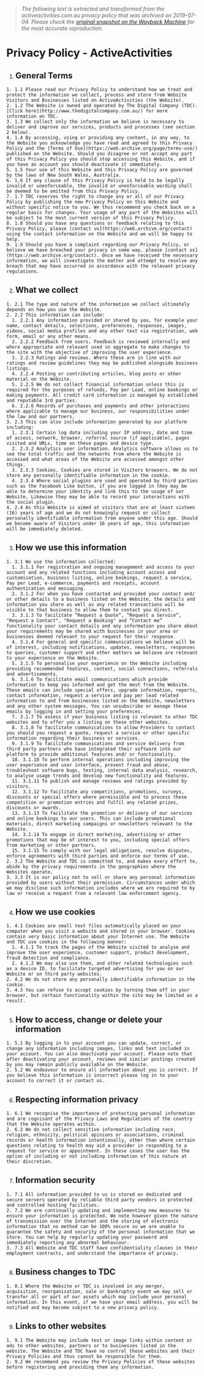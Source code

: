 > *The following text is extracted and transformed from the activeactivities.com.au privacy policy that was archived on 2019-07-04. Please check the [original snapshot on the Wayback Machine](https://web.archive.org/web/20190704052532id_/https%3A//www.activeactivities.com.au/page/privacy-policy) for the most accurate reproduction.*

# Privacy Policy - ActiveActivities

  1. ## General Terms

    1. 1.1 Please read our Privacy Policy to understand how we treat and protect the information we collect, process and store from Website Visitors and Businesses listed on ActiveActivities (the Website). 
    2. 1.2 The Website is owned and operated by The Digital Company (TDC). [Click here](http://www.thedigitalcompany.com.au/) for more information on TDC.
    3. 1.3 We collect only the information we believe is necessary to deliver and improve our services, products and processes (see section 2 below).
    4. 1.4 By accessing, using or providing any content, in any way, to the Website you acknowledge you have read and agreed to this Privacy Policy and the [Terms of Use](https://web.archive.org/page/terms-use/) published on the Website. Should you disagree or not accept any part of this Privacy Policy you should stop accessing this Website, and if you have an account you should deactivate it immediately.
    5. 1.5 Your use of this Website and this Privacy Policy are governed by the laws of New South Wales, Australia.
    6. 1.6 If any clause of this Privacy Policy is held to be legally invalid or unenforceable, the invalid or unenforceable wording shall be deemed to be omitted from this Privacy Policy.
    7. 1.7 TDC reserves the right to change any or all of our Privacy Policy by publishing the new Privacy Policy on this Website and without specific notice to you. We thus recommend you check back on a regular basis for changes. Your usage of any part of the Websites will be subject to the most current version of this Privacy Policy.
    8. 1.8 Should you have any questions or feedback relating to this Privacy Policy, please [contact us](https://web.archive.org/contact) using the contact information on the Website and we will be happy to help.
    9. 1.9 Should you have a complaint regarding our Privacy Policy, or believe we have breached your privacy in some way, please [contact us](https://web.archive.org/contact). Once we have received the necessary information, we will investigate the matter and attempt to resolve any breach that may have occurred in accordance with the relevant privacy regulations.
  2. ## What we collect

    1. 2.1 The type and nature of the information we collect ultimately depends on how you use the Website.
    2. 2.2 This information can include: 
      1. 2.2.1 Any information provided or shared by you, for example your name, contact details, selections, preferences, responses, images, videos, social media profiles and any other text via registration, web form, email or any other means.
      2. 2.2.2 Feedback from users. Feedback is reviewed internally and where appropriate and relevant used in aggregate to make changes to the site with the objective of improving the user experience.
      3. 2.2.3 Ratings and reviews. Where these are in line with our ratings and review guidelines they may be published alongside business listings.
      4. 2.2.4 Posting or contributing articles, blog posts or other material on the Website.
      5. 2.2.5 We do not collect financial information unless this is required for the purposes of refunds, Pay per Lead, online bookings or making payments. All credit card information is managed by established and reputable 3rd parties.
      6. 2.2.6 Records of purchases and payments and other interactions where applicable to manage our business, our responsibilities under the law and our partners.
    3. 2.3 This can also include information generated by our platform including: 
      1. 2.3.1 Certain log data including your IP address, date and time of access, network, browser, referral source (if applicable), pages visited and URLs, time on these pages and device type.
      2. 2.3.2 Analytics user information. Analytics software allows us to see the total traffic and the networks from where the Website is accessed and what areas of the Website are accessed amongst other things.
      3. 2.3.3 Cookies. Cookies are stored in Visitors browsers. We do not store any personally identifiable information in the cookie.
      4. 2.3.4 Where social plugins are used and operated by third parties such as the Facebook Like button, if you are logged in they may be able to determine your identity and link this to the usage of our Website. Likewise they may be able to record your interactions with the social plugin.
    4. 2.4 As this Website is aimed at visitors that are at least sixteen (16) years of age and we do not knowingly request or collect personally identifiable information from anyone under this age. Should we become aware of Visitors under 16 years of age, this information will be immediately deleted.
  3. ## How we use this information

    1. 3.1 We use the information collected: 
      1. 3.1.1 For registration and ongoing management and access to your account and any related functions including account access and customisation, business listing, online bookings, request a service, Pay per Lead, e-commerce, payments and receipts, account authentication and messaging.
      2. 3.1.2 For when you have contacted and provided your contact and/ or other details to a business listed on the Website, the details and information you share as well as any related transactions will be visible to that business to allow them to contact you direct.
      3. 3.1.3 To facilitate “Request a Quote”, “Request a Service”, "Request a Contact", "Request a Booking" and “Contact me” functionality your contact details and any information you share about your requirements may be shared with businesses in your area or businesses deemed relevant to your request for their response.
      4. 3.1.4 For general and specific communications we believe will be of interest, including notifications, updates, newsletters, responses to queries, customer support and other matters we believe are relevant to your experience on the Website.
      5. 3.1.5 To personalise your experience on the Website including providing recommended features, content, social connections, referrals and advertisements. 
      6. 3.1.6 To facilitate email communications which provide information to keep you informed and get the most from the Website. These emails can include special offers, upgrade information, reports, contact information, request a service and pay per lead related information to and from businesses listed on the Website, newsletters and any other system messages. You can unsubscribe or manage these emails by logging in and setting your preferences.
      7. 3.1.7 To assess if your business listing is relevant to other TDC websites and to offer you a listing on these other websites.
      8. 3.1.8 To facilitate communications to allow Providers to contact you should you request a quote, request a service or other specific information regarding their business or services.
      9. 3.1.9 To facilitate communications and service delivery from third party partners who have integrated their software into our platform to provide additional features and/ or functionality.
      10. 3.1.10 To perform internal operations including improving the user experience and user interface, prevent fraud and abuse, troubleshoot software bugs, testing, internal data analysis, research, to analyse usage trends and develop new functionality and features.
      11. 3.1.11 To publish and manage reviews and ratings provided by visitors.
      12. 3.1.12 To facilitate any competitions, promotions, surveys, discounts or special offers where permissible and to process these competition or promotion entries and fulfil any related prizes, discounts or awards.
      13. 3.1.13 To facilitate the promotion or delivery of our services and online bookings to our users. This can include promotional materials, direct marketing campaigns or newsletters relevant to the Website.
      14. 3.1.14 To engage in direct marketing, advertising or other promotions that may be of interest to you, including special offers from marketing or other partners.
      15. 3.1.15 To comply with our legal obligations, resolve disputes, enforce agreements with third parties and enforce our terms of use.
    2. 3.2 The Website and TDC is committed to, and makes every effort to, abide by the privacy requirements in the geographies where the Websites operate.
    3. 3.3 It is our policy not to sell or share any personal information provided by users without their permission. Circumstances under which we may disclose such information includes where we are required to by law or receive a request from a relevant law enforcement agency.
  4. ## How we use cookies

    1. 4.1 Cookies are small text files automatically placed on your computer when you visit a website and stored in your browser. Cookies contain very basic information about your Internet use. The Website and TDC use cookies in the following manner: 
      1. 4.1.1 To track the pages of the Website visited to analyse and improve the user experience, customer support, product development, fraud detection and compliance.
      2. 4.1.2 We may also use them, and other related technologies such as a device ID, to facilitate targeted advertising for you on our Website or on third party websites.
    2. 4.2 We do not store any personally identifiable information in the cookie.
    3. 4.3 You can refuse to accept cookies by turning them off in your browser, but certain functionality within the site may be limited as a result.
  5. ## How to access, change or delete your information

    1. 5.1 By logging in to your account you can update, correct, or change any information including images, links and text included in your account. You can also deactivate your account. Please note that after deactivating your account, reviews and similar postings created by you may remain publicly available on the Website.
    2. 5.2 We endeavour to ensure all information about you is correct. If you believe this information is incorrect please log in to your account to correct it or contact us.
  6. ## Respecting information privacy

    1. 6.1 We recognise the importance of protecting personal information and are cognisant of the Privacy Laws and Regulations of the country that the Website operates within.
    2. 6.2 We do not collect sensitive information including race, religion, ethnicity, political opinions or associations, criminal records or health information intentionally, other than where certain questions relating to health may aid a provider in responding to a request for service or appointment. In these cases the user has the option of including or not including information of this nature at their discretion.
  7. ## Information security

    1. 7.1 All information provided to us is stored on dedicated and secure servers operated by reliable third party vendors in protected and controlled hosting facilities.
    2. 7.2 We are continually updating and implementing new measures to ensure your information is protected. We note however given the nature of transmission over the Internet and the storing of electronic information that no method can be 100% secure so we are unable to guarantee the safety and security of the personal information that we store. You can help by regularly updating your password and immediately reporting any abnormal behaviour.
    3. 7.3 All Website and TDC staff have confidentiality clauses in their employment contracts, and understand the importance of privacy.
  8. ## Business changes to TDC

    1. 8.1 Where the Website or TDC is involved in any merger, acquisition, reorganisation, sale or bankruptcy event we may sell or transfer all or part of our assets which may include your personal information. In this event, if we have your email address, you will be notified and may become subject to a new privacy policy.
  9. ## Links to other websites

    1. 9.1 The Website may include text or image links within content or ads to other websites, partners or to businesses listed in the website. The Website and TDC have no control these websites and their Privacy Policies and thus cannot be responsible for them.
    2. 9.2 We recommend you review the Privacy Policies of these websites before registering and providing them any information.



